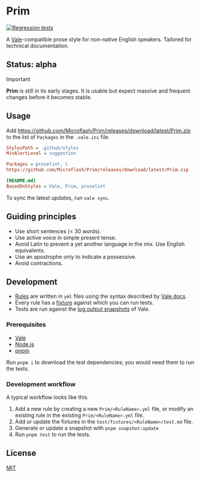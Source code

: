 # Prim

[![Regression tests](https://github.com/Microflash/Prim/actions/workflows/regression.yml/badge.svg)](https://github.com/Microflash/Prim/actions/workflows/regression.yml)

A [Vale](https://vale.sh)-compatible prose style for non-native English speakers. Tailored for technical documentation.

## Status: alpha

> [!IMPORTANT]
> **Prim** is still in its early stages. It is usable but expect massive and frequent changes before it becomes stable.

## Usage

Add <https://github.com/Microflash/Prim/releases/download/latest/Prim.zip> to the list of `Packages` in the `.vale.ini` file.

```ini
StylesPath = .github/styles
MinAlertLevel = suggestion

Packages = proselint, \
https://github.com/Microflash/Prim/releases/download/latest/Prim.zip

[README.md]
BasedOnStyles = Vale, Prim, proselint
```

To sync the latest updates, run `vale sync`.

## Guiding principles

- Use short sentences (< 30 words).
- Use active voice in simple present tense.
- Avoid Latin to prevent a yet another language in the mix. Use English equivalents. 
- Use an apostrophe only to indicate a possessive.
- Avoid contractions.

## Development

- [Rules](./Prim/) are written in `yml` files using the syntax described by [Vale docs](https://vale.sh/docs/).
- Every rule has a [fixture](./test/fixtures/) against which you can run tests.
- Tests are run against the [log output snapshots](./test/snapshots/) of Vale.

### Prerequisites

- [Vale](https://vale.sh/docs/vale-cli/installation/)
- [Node.js](https://nodejs.org/en/download)
- [pnpm](https://pnpm.io/installation)

Run `pnpm i` to download the test dependencies; you would need them to run the tests.

### Development workflow

A typical workflow looks like this.

1. Add a new rule by creating a new `Prim/<RuleName>.yml` file, or modify an existing rule in the existing `Prim/<RuleName>.yml` file.
2. Add or update the fixtures in the `test/fixtures/<RuleName>/test.md` file.
3. Generate or update a snapshot with `pnpm snapshot:update`
4. Run `pnpm test` to run the tests.

## License

[MIT](./LICENSE.md)
